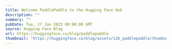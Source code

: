 ```yaml
---
title: Welcome PaddlePaddle to the Hugging Face Hub
description: ""
summary: ""
pubDate: Tue, 17 Jan 2023 00:00:00 GMT
source: Hugging Face Blog
url: https://huggingface.co/blog/paddlepaddle
thumbnail: "https://huggingface.co/blog/assets/126_paddlepaddle/thumbnail.jpg"
---
```


